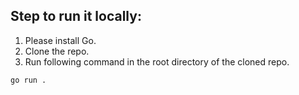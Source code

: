 ## Step to run it locally:

1. Please install Go.
2. Clone the repo.
3. Run following command in the root directory of the cloned repo.

```bash
go run .
```
